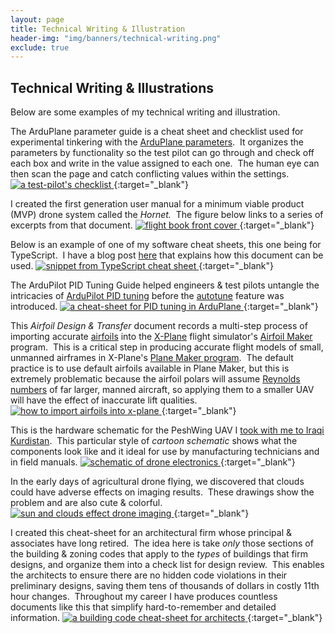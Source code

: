```yaml
---
layout: page
title: Technical Writing & Illustration
header-img: "img/banners/technical-writing.png"
exclude: true
---
```


## Technical Writing & Illustrations
Below are some examples of my technical writing and illustration.&nbsp;

The ArduPlane parameter guide is a cheat sheet and checklist used for experimental tinkering with the [ArduPlane parameters](https://ardupilot.org/plane/docs/parameters.html).&nbsp;  It organizes the parameters by functionality so the test pilot can go through and check off each box and write in the value assigned to each one.&nbsp;  The human eye can then scan the page and catch conflicting values within the settings.
[
![a test-pilot's checklist](/img/previews/technical/arduparam.jpg)
](https://drive.google.com/file/d/16k_cKhio6_1nRtmCZmXdI2N8IDEYq_Ku/view?usp=sharing){:target="_blank"}

I created the first generation user manual for a minimum viable product (MVP) drone system called the *Hornet.*&nbsp; The figure below links to a series of excerpts from that document.
[
![flight book front cover](/img/previews/technical/user.jpg)
](https://drive.google.com/file/d/1f8DMw47fdqSKiiJZiQJo9zwNbjul3_6I/view?usp=sharing){:target="_blank"}

Below is an example of one of my software cheat sheets, this one being for TypeScript.&nbsp;  I have a blog post [here](/the_importance_of_cheat_sheets) that explains how this document can be used.
[
![snippet from TypeScript cheat sheet](/img/previews/software/ts_snippet.jpg)
](https://drive.google.com/file/d/1TsXNU8dgclsMJDegvNkv3W6qUnM8pUCt/view?usp=sharing){:target="_blank"}

The ArduPilot PID Tuning Guide helped engineers & test pilots untangle the intricacies of [ArduPilot PID tuning](https://ardupilot.org/plane/docs/common-tuning.html) before the [autotune](https://ardupilot.org/plane/docs/automatic-tuning-with-autotune.html) feature was introduced.
[
![a cheat-sheet for PID tuning in ArduPlane](/img/previews/technical/PID.jpg)
](https://drive.google.com/file/d/1kNf9HguF5iq-N31Y7b6t5J1cf2pVnpcj/view?usp=sharing){:target="_blank"}

This *Airfoil Design & Transfer* document records a multi-step process of importing accurate [airfoils](https://en.wikipedia.org/wiki/Airfoil) into the [X-Plane](https://www.x-plane.com/) flight simulator's [Airfoil Maker](https://developer.x-plane.com/manuals/airfoil_maker/) program.&nbsp;  This is a critical step in producing accurate flight models of small, unmanned airframes in X-Plane's [Plane Maker program](https://developer.x-plane.com/article/creating-a-basic-aircraft-in-plane-maker/).&nbsp;  The default practice is to use default airfoils available in Plane Maker, but this is extremely problematic because the airfoil polars will assume [Reynolds numbers](https://en.wikipedia.org/wiki/Reynolds_number) of far larger, manned aircraft, so applying them to a smaller UAV will have the effect of inaccurate lift qualities.
[
![how to import airfoils into x-plane](/img/previews/technical/airfoil.jpg)
](https://drive.google.com/file/d/1M-5L5fjQkJFMqbR58Ckn75fcqYV0Owk_/view?usp=sharing){:target="_blank"}

This is the hardware schematic for the PeshWing UAV I [took with me to Iraqi Kurdistan](/kurdistan).&nbsp;  This particular style of *cartoon schematic* shows what the components look like and it ideal for use by manufacturing technicians and in field manuals.
[
![schematic of drone electronics](/img/previews/technical/schematic.pesh.jpg)
](https://drive.google.com/file/d/1kKVaLi5L7LBjdyNQa8-Kol5wFY2j5-aq/view?usp=sharing){:target="_blank"}

In the early days of agricultural drone flying, we discovered that clouds could have adverse effects on imaging results.&nbsp;  These drawings show the problem and are also cute & colorful.
[
![sun and clouds effect drone imaging](/img/previews/technical/clouds.jpg)
](https://drive.google.com/file/d/1DMURZ2NL_zmtrnnubsLnUFhnwVYmv2Xc/view?usp=sharing){:target="_blank"}

I created this cheat-sheet for an architectural firm whose principal & associates have long retired.&nbsp;  The idea here is take *only* those sections of the building & zoning codes that apply to the *types* of buildings that firm designs, and organize them into a check list for design review.&nbsp;  This enables the architects to ensure there are no hidden code violations in their preliminary designs, saving them tens of thousands of dollars in costly 11th hour changes.&nbsp;  Throughout my career I have produces countless documents like this that simplify hard-to-remember and detailed information.
[
![a building code cheat-sheet for architects](/img/previews/technical/PPCR.jpg)
](https://drive.google.com/file/d/1eKmsGVYmhu2lsvhu4eRYZEHo2iMHiPw7/view?usp=sharing){:target="_blank"}
